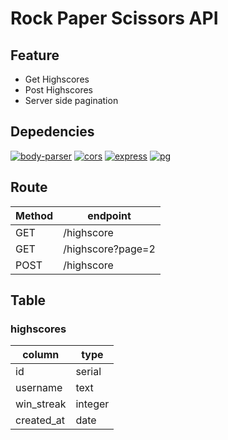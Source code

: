 # Rock Paper Scissors API


## Feature ##

* Get Highscores
* Post Highscores
* Server side pagination


## Depedencies

[![body-parser](https://img.shields.io/badge/body--parser-v.1.19.0-brightgreen)](#)
[![cors](https://img.shields.io/badge/cors-v.2.8.5-blue)](#)
[![express](https://img.shields.io/badge/express-v.4.17.1-orange)](#)
[![pg](https://img.shields.io/badge/pg-v.8.7.1-red)](#)


## Route

Method | endpoint
------------- | -------------
GET | /highscore
GET | /highscore?page=2
POST | /highscore

## Table
### highscores
column | type
------------- | -------------
id | serial
username | text
win_streak | integer
created_at | date
